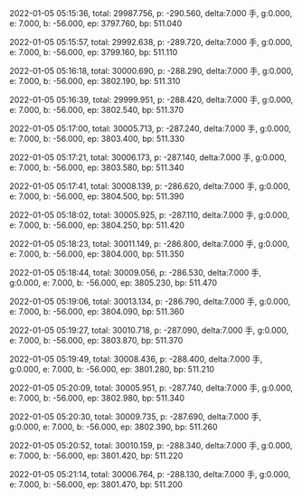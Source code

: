 2022-01-05 05:15:36, total: 29987.756, p: -290.560, delta:7.000 手, g:0.000, e: 7.000, b: -56.000, ep: 3797.760, bp: 511.040

2022-01-05 05:15:57, total: 29992.638, p: -289.720, delta:7.000 手, g:0.000, e: 7.000, b: -56.000, ep: 3799.160, bp: 511.110

2022-01-05 05:16:18, total: 30000.690, p: -288.290, delta:7.000 手, g:0.000, e: 7.000, b: -56.000, ep: 3802.190, bp: 511.310

2022-01-05 05:16:39, total: 29999.951, p: -288.420, delta:7.000 手, g:0.000, e: 7.000, b: -56.000, ep: 3802.540, bp: 511.370

2022-01-05 05:17:00, total: 30005.713, p: -287.240, delta:7.000 手, g:0.000, e: 7.000, b: -56.000, ep: 3803.400, bp: 511.330

2022-01-05 05:17:21, total: 30006.173, p: -287.140, delta:7.000 手, g:0.000, e: 7.000, b: -56.000, ep: 3803.580, bp: 511.340

2022-01-05 05:17:41, total: 30008.139, p: -286.620, delta:7.000 手, g:0.000, e: 7.000, b: -56.000, ep: 3804.500, bp: 511.390

2022-01-05 05:18:02, total: 30005.925, p: -287.110, delta:7.000 手, g:0.000, e: 7.000, b: -56.000, ep: 3804.250, bp: 511.420

2022-01-05 05:18:23, total: 30011.149, p: -286.800, delta:7.000 手, g:0.000, e: 7.000, b: -56.000, ep: 3804.000, bp: 511.350

2022-01-05 05:18:44, total: 30009.056, p: -286.530, delta:7.000 手, g:0.000, e: 7.000, b: -56.000, ep: 3805.230, bp: 511.470

2022-01-05 05:19:06, total: 30013.134, p: -286.790, delta:7.000 手, g:0.000, e: 7.000, b: -56.000, ep: 3804.090, bp: 511.360

2022-01-05 05:19:27, total: 30010.718, p: -287.090, delta:7.000 手, g:0.000, e: 7.000, b: -56.000, ep: 3803.870, bp: 511.370

2022-01-05 05:19:49, total: 30008.436, p: -288.400, delta:7.000 手, g:0.000, e: 7.000, b: -56.000, ep: 3801.280, bp: 511.210

2022-01-05 05:20:09, total: 30005.951, p: -287.740, delta:7.000 手, g:0.000, e: 7.000, b: -56.000, ep: 3802.980, bp: 511.340

2022-01-05 05:20:30, total: 30009.735, p: -287.690, delta:7.000 手, g:0.000, e: 7.000, b: -56.000, ep: 3802.390, bp: 511.260

2022-01-05 05:20:52, total: 30010.159, p: -288.340, delta:7.000 手, g:0.000, e: 7.000, b: -56.000, ep: 3801.420, bp: 511.220

2022-01-05 05:21:14, total: 30006.764, p: -288.130, delta:7.000 手, g:0.000, e: 7.000, b: -56.000, ep: 3801.470, bp: 511.200